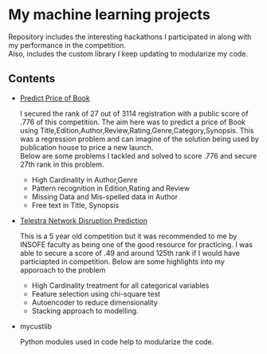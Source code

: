 # My machine learning projects

Repository includes the interesting hackathons I participated in along with my performance in the competition.</br>
Also, includes the custom library I keep updating to modularize my code.

## Contents

* [Predict Price of Book](https://machinehack.com/hackathons/predict_the_price_of_books/overview)
  
  I secured the rank of 27 out of 3114 registration with a public score of .776 of this competition. The aim here was to predict a price of Book using Title,Edition,Author,Review,Rating,Genre,Category,Synopsis. This was a regression problem and can imagine of the solution being used by publication house to price a new launch.</br> 
  Below are some problems I tackled and solved to score .776 and secure 27th rank in this problem.
  
  * High Cardinality in Author,Genre 
  * Pattern recognition in Edition,Rating and Review
  * Missing Data and Mis-spelled data in Author
  * Free text in Title, Synopsis 

* [Telestra Network Disruption Prediction](https://www.kaggle.com/c/telstra-recruiting-network/overview)

  This is a 5 year old competition but it was recommended to me by INSOFE faculty as being one of the good resource for practicing. I was able to secure a score of .49 and around 125th rank if I would have particiapted in competition. Below are some highlights into my apporoach to the problem
  
  * High Cardinality treatment for all categorical variables
  * Feature selection using chi-square test
  * Autoencoder to reduce dimensionality
  * Stacking approach to modelling.

* mycustlib

  Python modules used in code help to modularize the code.



